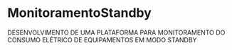 # MonitoramentoStandby
DESENVOLVIMENTO DE UMA PLATAFORMA PARA MONITORAMENTO DO CONSUMO ELÉTRICO DE EQUIPAMENTOS EM MODO STANDBY
